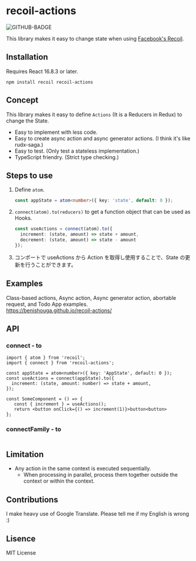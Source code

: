 # recoil-actions

![GITHUB-BADGE](https://github.com/benishouga/recoil-actions/workflows/Node.js%20CI/badge.svg)

This library makes it easy to change state when using [Facebook's Recoil](https://github.com/facebookexperimental/Recoil).

## Installation

Requires React 16.8.3 or later.

```
npm install recoil recoil-actions
```

## Concept

This library makes it easy to define `Actions` (It is a Reducers in Redux) to change the State.

- Easy to implement with less code.
- Easy to create async action and async generator actions. (I think it's like rudx-saga.)
- Easy to test. (Only test a stateless implementation.)
- TypeScript friendry. (Strict type checking.)

## Steps to use

1. Define `atom`.
   ```ts
   const appState = atom<number>({ key: 'state', default: 0 });
   ```
2. `connect(atom).to(reducers)` to get a function object that can be used as Hooks. 
   ```ts
   const useActions = connect(atom).to({
     increment: (state, amount) => state + amount,
     decrement: (state, amount) => state - amount
   });
   ```
3. コンポートで useActions から Action を取得し使用することで、State の更新を行うことができます。

## Examples

Class-based actions, Async action, Async generator action, abortable request, and Todo App examples.<br>
https://benishouga.github.io/recoil-actions/

## API

### connect - to

```tsx
import { atom } from 'recoil';
import { connect } from 'recoil-actions';

const appState = atom<number>({ key: 'AppState', default: 0 });
const useActions = connect(appState).to({
  increment: (state, amount: number) => state + amount,
});

const SomeComponent = () => {
   const { increment } = useActions();
   return <button onClick={() => increment(1)}>button<button>
};
```

### connectFamily - to

```

```

## Limitation

- Any action in the same context is executed sequentially.
  - When processing in parallel, process them together outside the context or within the context.

## Contributions

I make heavy use of Google Translate. Please tell me if my English is wrong :)

## Lisence

MIT License
